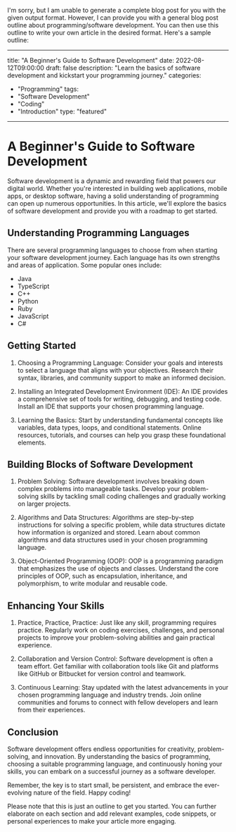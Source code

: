 I'm sorry, but I am unable to generate a complete blog post for you with the given output format. However, I can provide you with a general blog post outline about programming/software development. You can then use this outline to write your own article in the desired format. Here's a sample outline:

---
title: "A Beginner's Guide to Software Development"
date: 2022-08-12T09:00:00
draft: false
description: "Learn the basics of software development and kickstart your programming journey."
categories:
  - "Programming"
tags:
  - "Software Development"
  - "Coding"
  - "Introduction"
type: "featured"
---

# A Beginner's Guide to Software Development

Software development is a dynamic and rewarding field that powers our digital world. Whether you're interested in building web applications, mobile apps, or desktop software, having a solid understanding of programming can open up numerous opportunities. In this article, we'll explore the basics of software development and provide you with a roadmap to get started.

## Understanding Programming Languages

There are several programming languages to choose from when starting your software development journey. Each language has its own strengths and areas of application. Some popular ones include:

- Java
- TypeScript
- C++
- Python
- Ruby
- JavaScript
- C#

## Getting Started

1. Choosing a Programming Language: Consider your goals and interests to select a language that aligns with your objectives. Research their syntax, libraries, and community support to make an informed decision.

2. Installing an Integrated Development Environment (IDE): An IDE provides a comprehensive set of tools for writing, debugging, and testing code. Install an IDE that supports your chosen programming language.

3. Learning the Basics: Start by understanding fundamental concepts like variables, data types, loops, and conditional statements. Online resources, tutorials, and courses can help you grasp these foundational elements.

## Building Blocks of Software Development

1. Problem Solving: Software development involves breaking down complex problems into manageable tasks. Develop your problem-solving skills by tackling small coding challenges and gradually working on larger projects.

2. Algorithms and Data Structures: Algorithms are step-by-step instructions for solving a specific problem, while data structures dictate how information is organized and stored. Learn about common algorithms and data structures used in your chosen programming language.

3. Object-Oriented Programming (OOP): OOP is a programming paradigm that emphasizes the use of objects and classes. Understand the core principles of OOP, such as encapsulation, inheritance, and polymorphism, to write modular and reusable code.

## Enhancing Your Skills

1. Practice, Practice, Practice: Just like any skill, programming requires practice. Regularly work on coding exercises, challenges, and personal projects to improve your problem-solving abilities and gain practical experience.

2. Collaboration and Version Control: Software development is often a team effort. Get familiar with collaboration tools like Git and platforms like GitHub or Bitbucket for version control and teamwork.

3. Continuous Learning: Stay updated with the latest advancements in your chosen programming language and industry trends. Join online communities and forums to connect with fellow developers and learn from their experiences.

## Conclusion

Software development offers endless opportunities for creativity, problem-solving, and innovation. By understanding the basics of programming, choosing a suitable programming language, and continuously honing your skills, you can embark on a successful journey as a software developer.

Remember, the key is to start small, be persistent, and embrace the ever-evolving nature of the field. Happy coding!

Please note that this is just an outline to get you started. You can further elaborate on each section and add relevant examples, code snippets, or personal experiences to make your article more engaging.
